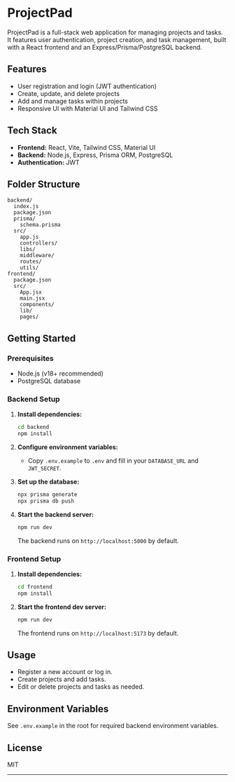 # ProjectPad

ProjectPad is a full-stack web application for managing projects and tasks. It features user authentication, project creation, and task management, built with a React frontend and an Express/Prisma/PostgreSQL backend.

## Features

- User registration and login (JWT authentication)
- Create, update, and delete projects
- Add and manage tasks within projects
- Responsive UI with Material UI and Tailwind CSS

## Tech Stack

- **Frontend:** React, Vite, Tailwind CSS, Material UI
- **Backend:** Node.js, Express, Prisma ORM, PostgreSQL
- **Authentication:** JWT

## Folder Structure

```
backend/
  index.js
  package.json
  prisma/
    schema.prisma
  src/
    app.js
    controllers/
    libs/
    middleware/
    routes/
    utils/
frontend/
  package.json
  src/
    App.jsx
    main.jsx
    components/
    lib/
    pages/
```

## Getting Started

### Prerequisites

- Node.js (v18+ recommended)
- PostgreSQL database

### Backend Setup

1. **Install dependencies:**
   ```sh
   cd backend
   npm install
   ```

2. **Configure environment variables:**
   - Copy `.env.example` to `.env` and fill in your `DATABASE_URL` and `JWT_SECRET`.

3. **Set up the database:**
   ```sh
   npx prisma generate
   npx prisma db push
   ```

4. **Start the backend server:**
   ```sh
   npm run dev
   ```
   The backend runs on `http://localhost:5000` by default.

### Frontend Setup

1. **Install dependencies:**
   ```sh
   cd frontend
   npm install
   ```

2. **Start the frontend dev server:**
   ```sh
   npm run dev
   ```
   The frontend runs on `http://localhost:5173` by default.

## Usage

- Register a new account or log in.
- Create projects and add tasks.
- Edit or delete projects and tasks as needed.

## Environment Variables

See `.env.example` in the root for required backend environment variables.

## License

MIT

---
